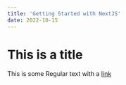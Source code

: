 ```yaml
---
title: 'Getting Started with NextJS'
date: 2022-10-15
---
```


# This is a title

<!-- 마크다운 장점 메타데이터 쉽게 넣음 -->
<!-- YAML 포맷 -->

This is some Regular text with a [link](https://google.com)
